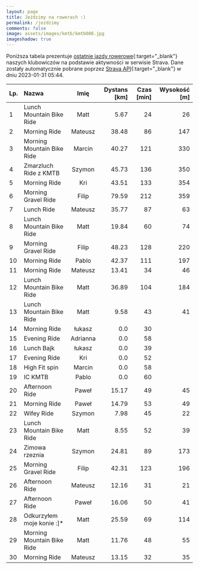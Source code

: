 ```yaml
---
layout: page
title: Jeździmy na rowerach :)
permalink: /jezdzimy
comments: false
image: assets/images/kmtb/kmtb008.jpg
imageshadow: true
---
```


Poniższa tabela prezentuje [ostatnie jazdy rowerowe](https://www.strava.com/clubs/336381){:target="_blank"} naszych klubowiczów na podstawie aktywności w serwisie Strava. Dane zostały automatycznie pobrane poprzez [Strava API](https://developers.strava.com/docs/reference/#api-Clubs-getClubActivitiesById){:target="_blank"} w dniu 2023-01-31 05:44.

Lp. | Nazwa | Imię | Dystans [km] | Czas [min] | Wysokość [m]
:--- | :--- | :---: | ---: | ---: | ---:
1|Lunch Mountain Bike Ride|Matt|5.67|24|26
2|Morning Ride|Mateusz|38.48|86|147
3|Morning Mountain Bike Ride|Marcin|40.27|121|330
4|Zmarzluch Ride z KMTB|Szymon|45.73|136|350
5|Morning Ride|Kri|43.51|133|354
6|Morning Gravel Ride|Filip|79.59|212|359
7|Lunch Ride|Mateusz|35.77|87|63
8|Lunch Mountain Bike Ride|Matt|19.84|60|74
9|Morning Gravel Ride|Filip|48.23|128|220
10|Morning Ride|Pablo|42.37|111|197
11|Morning Ride|Mateusz|13.41|34|46
12|Lunch Mountain Bike Ride|Matt|36.89|104|184
13|Lunch Mountain Bike Ride|Matt|9.58|43|41
14|Morning Ride|łukasz|0.0|30|
15|Evening Ride|Adrianna|0.0|58|
16|Lunch Bajk|łukasz|0.0|39|
17|Evening Ride|Kri|0.0|52|
18|High Fit spin|Marcin|0.0|58|
19|IC KMTB|Pablo|0.0|60|
20|Afternoon Ride|Paweł|15.17|49|45
21|Morning Ride|Paweł|14.79|53|49
22|Wifey Ride|Szymon|7.98|45|22
23|Lunch Mountain Bike Ride|Matt|8.55|52|39
24|Zimowa rzeznia|Szymon|24.81|89|173
25|Morning Gravel Ride|Filip|42.31|123|196
26|Afternoon Ride|Mateusz|12.16|31|21
27|Afternoon Ride|Paweł|16.06|50|41
28|Odkurzyłem moje konie :]*|Matt|25.59|69|114
29|Morning Mountain Bike Ride|Matt|11.76|48|55
30|Morning Ride|Mateusz|13.15|32|35
